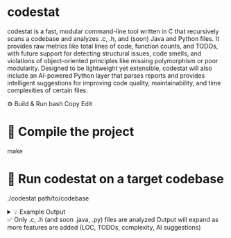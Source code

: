 # codestat
codestat is a fast, modular command-line tool written in C that recursively scans a codebase and analyzes .c, .h, and (soon) Java and Python files. It provides raw metrics like total lines of code, function counts, and TODOs, with future support for detecting structural issues, code smells, and violations of object-oriented principles like missing polymorphism or poor modularity. Designed to be lightweight yet extensible, codestat will also include an AI-powered Python layer that parses reports and provides intelligent suggestions for improving code quality, maintainability, and time complexities of certain files.

⚙️ Build & Run
bash
Copy
Edit
# 🔧 Compile the project
make

# 🚀 Run codestat on a target codebase
./codestat path/to/codebase
<details> <summary>💡 Example Output</summary>
text
Copy
Edit
Analyzed: path/to/codebase/main.c
Analyzed: path/to/codebase/utils.h
Analyzed: path/to/codebase/submodule/parser.c
</details>
✅ Only .c, .h (and soon .java, .py) files are analyzed
Output will expand as more features are added (LOC, TODOs, complexity, AI suggestions)
